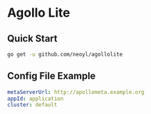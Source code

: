 # Agollo Lite

## Quick Start
```bash
go get -u github.com/neoyl/agollolite
```

## Config File Example
```yaml
metaServerUrl: http://apollometa.example.org
appId: application
cluster: default
```
